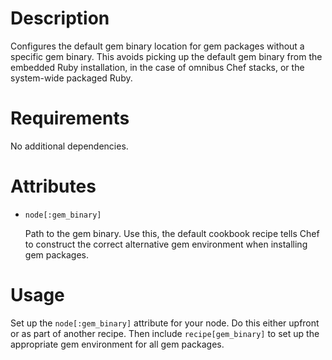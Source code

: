 Description
===========

Configures the default gem binary location for gem packages without a specific
gem binary. This avoids picking up the default gem binary from the embedded
Ruby installation, in the case of omnibus Chef stacks, or the system-wide
packaged Ruby.

Requirements
============

No additional dependencies.

Attributes
==========

* `node[:gem_binary]`

  Path to the gem binary. Use this, the default cookbook recipe tells Chef to
  construct the correct alternative gem environment when installing gem
  packages.

Usage
=====

Set up the `node[:gem_binary]` attribute for your node. Do this either upfront
or as part of another recipe. Then include `recipe[gem_binary]` to set up the
appropriate gem environment for all gem packages.

